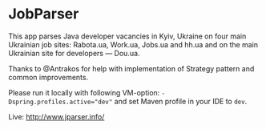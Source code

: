 # JobParser

This app parses Java developer vacancies in Kyiv, Ukraine on four main Ukrainian job sites: Rabota.ua, Work.ua, Jobs.ua and hh.ua and on the main Ukrainian site for developers — Dou.ua.

Thanks to @Antrakos for help with implementation of Strategy pattern and common improvements.

Please run it locally with following VM-option: `-Dspring.profiles.active="dev"` and set Maven profile in your IDE to `dev`.

Live: http://www.jparser.info/

